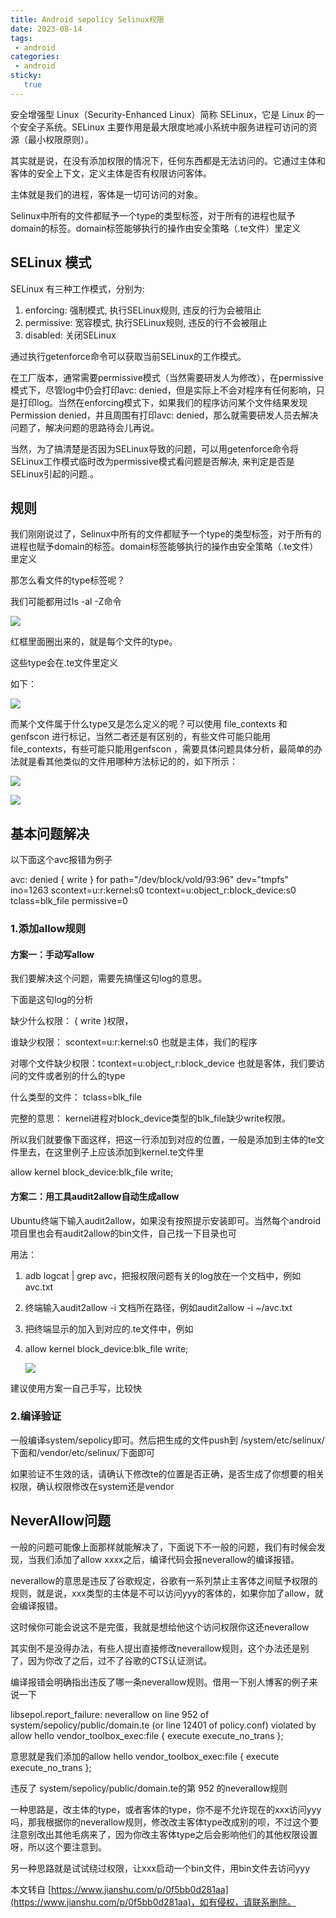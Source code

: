 ```yaml
---
title: Android sepolicy Selinux权限
date: 2023-08-14
tags:
 - android
categories: 
 - android
sticky: 
   true
---
```


安全增强型 Linux（Security-Enhanced Linux）简称 SELinux，它是 Linux 的一个安全子系统。SELinux 主要作用是最大限度地减小系统中服务进程可访问的资源（最小权限原则）。

其实就是说，在没有添加权限的情况下，任何东西都是无法访问的。它通过主体和客体的安全上下文，定义主体是否有权限访问客体。  

主体就是我们的进程，客体是一切可访问的对象。  

Selinux中所有的文件都赋予一个type的类型标签，对于所有的进程也赋予domain的标签。domain标签能够执行的操作由安全策略（.te文件）里定义

## SELinux 模式

SELinux 有三种工作模式，分别为:  

1. enforcing: 强制模式, 执行SELinux规则, 违反的行为会被阻止  
2. permissive: 宽容模式, 执行SELinux规则, 违反的行不会被阻止  
3. disabled: 关闭SELinux  

通过执行getenforce命令可以获取当前SELinux的工作模式。

在工厂版本，通常需要permissive模式（当然需要研发人为修改），在permissive模式下，尽管log中仍会打印avc: denied，但是实际上不会对程序有任何影响，只是打印log。当然在enforcing模式下，如果我们的程序访问某个文件结果发现Permission denied，并且周围有打印avc: denied，那么就需要研发人员去解决问题了，解决问题的思路待会儿再说。  

当然，为了搞清楚是否因为SELinux导致的问题，可以用getenforce命令将SELinux工作模式临时改为permissive模式看问题是否解决, 来判定是否是SELinux引起的问题.。

规则
--

我们刚刚说过了，Selinux中所有的文件都赋予一个type的类型标签，对于所有的进程也赋予domain的标签。domain标签能够执行的操作由安全策略（.te文件）里定义

那怎么看文件的type标签呢？  

我们可能都用过ls -al -Z命令

![](https://raw.githubusercontent.com/shug666/image/main/images/23941061-00e3d497b5290ad6.png)

红框里面圈出来的，就是每个文件的type。  

这些type会在.te文件里定义  

如下：

![](https://raw.githubusercontent.com/shug666/image/main/images/23941061-bba4e85f7193ff99.png)

而某个文件属于什么type又是怎么定义的呢？可以使用 file\_contexts 和 genfscon 进行标记，当然二者还是有区别的，有些文件可能只能用 file\_contexts，有些可能只能用genfscon ，需要具体问题具体分析，最简单的办法就是看其他类似的文件用哪种方法标记的的，如下所示：

![](https://raw.githubusercontent.com/shug666/image/main/images/23941061-1d961ee2f811c92d.png)

  

![](https://raw.githubusercontent.com/shug666/image/main/images/23941061-1477db3adc19cc76.png)

基本问题解决
------

以下面这个avc报错为例子  

avc: denied { write } for path="/dev/block/vold/93:96" dev="tmpfs" ino=1263 scontext=u:r:kernel:s0 tcontext=u:object\_r:block\_device:s0 tclass=blk\_file permissive=0

### 1.添加allow规则

#### 方案一：手动写allow

我们要解决这个问题，需要先搞懂这句log的意思。  

下面是这句log的分析  

缺少什么权限： { write }权限，  

谁缺少权限： scontext=u:r:kernel:s0 也就是主体，我们的程序  

对哪个文件缺少权限：tcontext=u:object\_r:block\_device 也就是客体，我们要访问的文件或者别的什么的type  

什么类型的文件： tclass=blk\_file  

完整的意思： kernel进程对block\_device类型的blk\_file缺少write权限。  

所以我们就要像下面这样，把这一行添加到对应的位置，一般是添加到主体的te文件里去，在这里例子上应该添加到kernel.te文件里  

allow kernel block\_device:blk\_file write;

#### 方案二：用工具audit2allow自动生成allow

Ubuntu终端下输入audit2allow，如果没有按照提示安装即可。当然每个android项目里也会有audit2allow的bin文件，自己找一下目录也可  

用法：

1. adb logcat | grep avc，把报权限问题有关的log放在一个文档中，例如avc.txt

2.  终端输入audit2allow -i 文档所在路径，例如audit2allow -i ~/avc.txt  
    
2.  把终端显示的加入到对应的.te文件中，例如  
    
2.  allow kernel block\_device:blk\_file write;
    
    ![](https://raw.githubusercontent.com/shug666/image/main/images/23941061-1e83349bb95124c7.png)
    

建议使用方案一自己手写，比较快

### 2.编译验证

一般编译system/sepolicy即可。然后把生成的文件push到 /system/etc/selinux/下面和/vendor/etc/selinux/下面即可  

如果验证不生效的话，请确认下修改te的位置是否正确，是否生成了你想要的相关权限，确认权限修改在system还是vendor

NeverAllow问题
------------

一般的问题可能像上面那样就能解决了，下面说下不一般的问题，我们有时候会发现，当我们添加了allow xxxx之后，编译代码会报neverallow的编译报错。

neverallow的意思是违反了谷歌规定，谷歌有一系列禁止主客体之间赋予权限的规则，就是说，xxx类型的主体是不可以访问yyy的客体的，如果你加了allow，就会编译报错。  

这时候你可能会说这不是完蛋，我就是想给他这个访问权限你这还neverallow

其实倒不是没得办法，有些人提出直接修改neverallow规则，这个办法还是别了，因为你改了之后，过不了谷歌的CTS认证测试。

编译报错会明确指出违反了哪一条neverallow规则。借用一下别人博客的例子来说一下  

libsepol.report\_failure: neverallow on line 952 of system/sepolicy/public/domain.te (or line 12401 of policy.conf) violated by allow hello vendor\_toolbox\_exec:file { execute execute\_no\_trans };

意思就是我们添加的allow hello vendor\_toolbox\_exec:file { execute execute\_no\_trans };  

违反了 system/sepolicy/public/domain.te的第 952 的neverallow规则

一种思路是，改主体的type，或者客体的type，你不是不允许现在的xxx访问yyy吗，那我根据你的neverallow规则，修改改主客体type改成别的呗，不过这个要注意别改出其他毛病来了，因为你改主客体type之后会影响他们的其他权限设置呀，所以这个要注意到。 

另一种思路就是试试绕过权限，让xxx启动一个bin文件，用bin文件去访问yyy

  

本文转自 [https://www.jianshu.com/p/0f5bb0d281aa](https://www.jianshu.com/p/0f5bb0d281aa)，如有侵权，请联系删除。